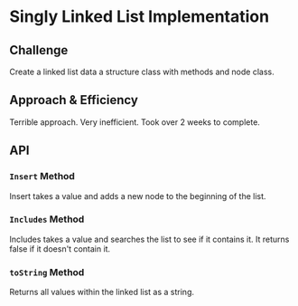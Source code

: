 # Singly Linked List Implementation

## Challenge
Create a linked list data a structure class with methods and node class.

## Approach & Efficiency
Terrible approach. Very inefficient. Took over 2 weeks to complete. 

## API

### `Insert` Method
Insert takes a value and adds a new node to the beginning of the list.

### `Includes` Method
Includes takes a value and searches the list to see if it contains it. It returns false if it doesn't contain it.

### `toString` Method
Returns all values within the linked list as a string.
